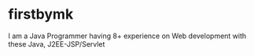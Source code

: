 # firstbymk

I am a Java Programmer having 8+ experience on Web development with these Java, J2EE-JSP/Servlet
